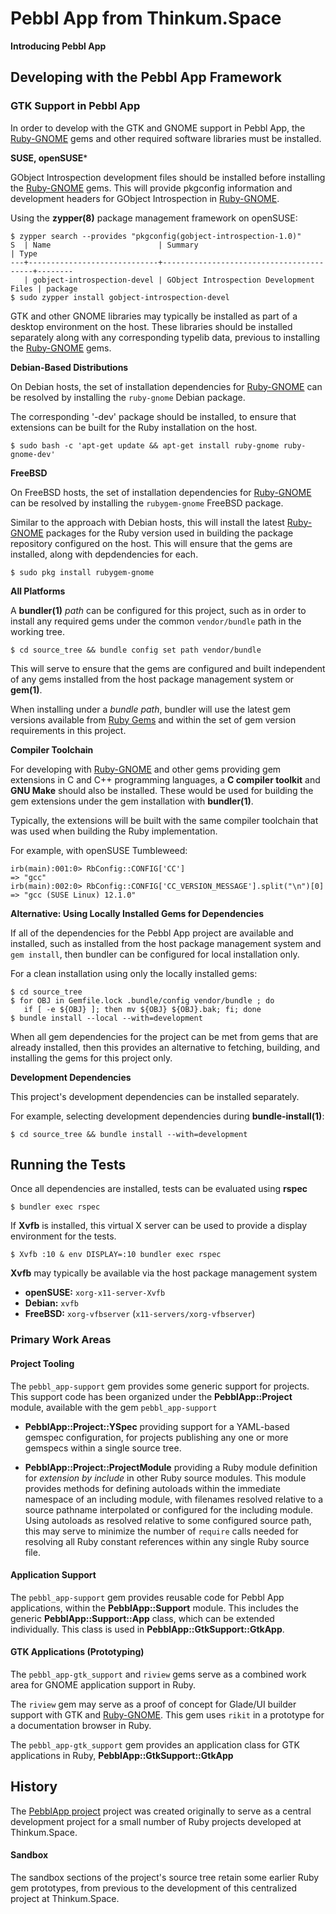 Pebbl App from Thinkum.Space
============================

**Introducing Pebbl App**

## Developing with the Pebbl App Framework

### GTK Support in Pebbl App

In order to develop with the GTK and GNOME support in Pebbl App, the
[Ruby-GNOME][ruby-gnome] gems and other required software libraries must
be installed.


**SUSE, openSUSE***

GObject Introspection development files should be installed before
installing the [Ruby-GNOME][ruby-gnome] gems. This will provide
pkgconfig information and development headers for GObject Introspection
in [Ruby-GNOME][ruby-gnome].

Using the **zypper(8)** package management framework on openSUSE:

~~~~
$ zypper search --provides "pkgconfig(gobject-introspection-1.0)"
S  | Name                        | Summary                                 | Type
---+-----------------------------+-----------------------------------------+--------
   | gobject-introspection-devel | GObject Introspection Development Files | package
$ sudo zypper install gobject-introspection-devel
~~~~

GTK and other GNOME libraries may typically be installed as part of a
desktop environment on the host. These libraries should be installed
separately along with any corresponding typelib data, previous to
installing the [Ruby-GNOME][ruby-gnome] gems.

**Debian-Based Distributions**

On Debian hosts, the set of installation dependencies for
[Ruby-GNOME][ruby-gnome] can be resolved by installing the
`ruby-gnome` Debian package.

The corresponding '-dev' package should be installed, to ensure that
extensions can be built for the Ruby installation on the host.

~~~~
$ sudo bash -c 'apt-get update && apt-get install ruby-gnome ruby-gnome-dev'
~~~~

**FreeBSD**

On FreeBSD hosts, the set of installation dependencies for
[Ruby-GNOME][ruby-gnome] can be resolved by installing the
`rubygem-gnome` FreeBSD package.

Similar to the approach with Debian hosts, this will install the latest
[Ruby-GNOME][ruby-gnome] packages for the Ruby version used in building
the package repository configured on the host. This will ensure that the
gems are installed, along with depdendencies for each.

~~~~
$ sudo pkg install rubygem-gnome
~~~~

**All Platforms**

A **bundler(1)** _path_ can be configured for this project, such as in
order to install any required gems under the common `vendor/bundle` path
in the working tree.

~~~~
$ cd source_tree && bundle config set path vendor/bundle
~~~~

This will serve to ensure that the gems are configured and built
independent of any gems installed from the host package management
system or **gem(1)**.

When installing under a _bundle path_, bundler will use the latest
gem versions available from [Ruby Gems][rubygems] and within the set of
gem version requirements in this project.

**Compiler Toolchain**

For developing with [Ruby-GNOME][ruby-gnome] and other gems providing
gem extensions in C and C++ programming languages, a **C compiler toolkit**
and **GNU Make** should also be installed. These would be used for building
the gem extensions under the gem installation with **bundler(1)**.

Typically, the extensions will be built with the same compiler toolchain
that was used when building the Ruby implementation.

For example, with openSUSE Tumbleweed:

~~~
irb(main):001:0> RbConfig::CONFIG['CC']
=> "gcc"
irb(main):002:0> RbConfig::CONFIG['CC_VERSION_MESSAGE'].split("\n")[0]
=> "gcc (SUSE Linux) 12.1.0"
~~~

**Alternative: Using Locally Installed Gems for Dependencies**

If all of the dependencies for the Pebbl App project are available and
installed, such as installed from the host package management system and
`gem install`, then bundler can be configured for local installation
only.

For a clean installation using only the locally installed gems:

~~~
$ cd source_tree
$ for OBJ in Gemfile.lock .bundle/config vendor/bundle ; do
   if [ -e ${OBJ} ]; then mv ${OBJ} ${OBJ}.bak; fi; done
$ bundle install --local --with=development
~~~~

When all gem dependencies for the project can be met from gems that are
already installed, then this provides an alternative to fetching,
building, and installing the gems for this project only.

**Development Dependencies**

This project's development dependencies can be installed separately.

For example, selecting development dependencies during
**bundle-install(1)**:

~~~~
$ cd source_tree && bundle install --with=development
~~~~

## Running the Tests

Once all dependencies are installed, tests can be evaluated using **rspec**

~~~~
$ bundler exec rspec
~~~~

If **Xvfb** is installed, this virtual X server can be used to provide a
display environment for the tests.

~~~~
$ Xvfb :10 & env DISPLAY=:10 bundler exec rspec
~~~~

**Xvfb** may typically be available via the host package management system

* **openSUSE:** `xorg-x11-server-Xvfb`
* **Debian:** `xvfb`
* **FreeBSD:** `xorg-vfbserver` (`x11-servers/xorg-vfbserver`)


### Primary Work Areas

#### Project Tooling

The `pebbl_app-support` gem provides some generic support for projects.
This support code has been organized under the **PebblApp::Project**
module, available with the gem `pebbl_app-support`

- **PebblApp::Project::YSpec** providing support for a YAML-based
  gemspec configuration, for projects publishing any one or more
  gemspecs within a single source tree.

- **PebblApp::Project::ProjectModule** providing a Ruby module
  definition for _extension by include_ in other Ruby source
  modules. This module provides methods for defining autoloads within
  the immediate namespace of an including module, with filenames
  resolved relative to a source pathname interpolated or configured
  for the including module. Using autoloads as resolved relative to
  some configured source path, this may serve to minimize the number of
  `require` calls needed for resolving all Ruby constant references
  within any single Ruby source file.

#### Application Support

The `pebbl_app-support` gem  provides reusable code for Pebbl App
applications, within the **PebblApp::Support** module. This includes the
generic **PebblApp::Support::App** class, which can be extended
individually. This class is used in **PebblApp::GtkSupport::GtkApp**.

#### GTK Applications (Prototyping)

The `pebbl_app-gtk_support` and `riview` gems serve as a combined work
area for GNOME application support in Ruby.

The `riview` gem may serve as a proof of concept for Glade/UI builder
support with GTK and [Ruby-GNOME][ruby-gnome]. This gem uses `rikit` in
a prototype for a documentation browser in Ruby.

The `pebbl_app-gtk_support` gem provides an application class for GTK
applications in Ruby, **PebblApp::GtkSupport::GtkApp**

## History

The [PebblApp project][pebblapp] project was created originally to serve
as a central development project for a small number of Ruby projects
developed at Thinkum.Space.

#### Sandbox

The sandbox sections of the project's source tree retain some earlier
Ruby gem prototypes, from previous to the development of this
centralized project at Thinkum.Space.

[pebblapp]: https://github.com/rubyblox/pebbl_app
[rubygems]: https://www.rubygems.org/
[ruby-gnome]: https://github.com/ruby-gnome/ruby-gnome


<!--  LocalWords:  Pebbl Thinkum GTK openSUSE GObject pkgconfig zypper -->
<!--  LocalWords:  gobject devel sudo typelib dev FreeBSD rubygem cd mv -->
<!--  LocalWords:  depdendencies bundler config rubygems Toolchain irb -->
<!--  LocalWords:  toolchain gcc Gemfile bak fi rspec Xvfb env xorg gtk -->
<!--  LocalWords:  xvfb vfbserver pebbl YAML gemspec gemspecs autoloads -->
<!--  LocalWords:  namespace pathname riview UI rikit PebblApp pebblapp -->
